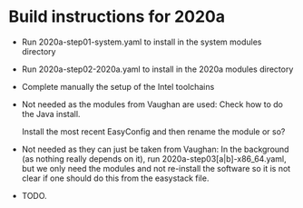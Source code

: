 # Build instructions for 2020a

  * Run 2020a-step01-system.yaml to install in the system modules directory

  * Run 2020a-step02-2020a.yaml to install in the 2020a modules directory

  * Complete manually the setup of the Intel toolchains

  * Not needed as the modules from Vaughan are used: Check how to do the Java install.

    Install the most recent EasyConfig and then rename the module or so?

  * Not needed as they can just be taken from Vaughan: In the background (as
    nothing really depends on it), run 2020a-step03[a|b]-x86_64.yaml,
    but we only need the modules and not re-install the software so it is not clear
    if one should do this from the easystack file.

  * TODO.
